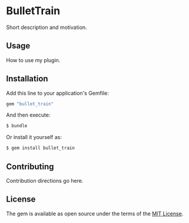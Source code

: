# BulletTrain
Short description and motivation.

## Usage
How to use my plugin.

## Installation
Add this line to your application's Gemfile:

```ruby
gem "bullet_train"
```

And then execute:
```bash
$ bundle
```

Or install it yourself as:
```bash
$ gem install bullet_train
```

## Contributing
Contribution directions go here.

## License
The gem is available as open source under the terms of the [MIT License](https://opensource.org/licenses/MIT).
